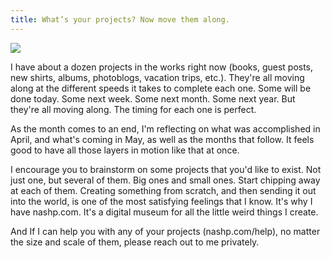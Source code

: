 ```yaml
---
title: What’s your projects? Now move them along.
---
```


![][image-1]

I have about a dozen projects in the works right now (books, guest posts, new shirts, albums, photoblogs, vacation trips, etc.). They're all moving along at the different speeds it takes to complete each one. Some will be done today. Some next week. Some next month. Some next year. But they're all moving along. The timing for each one is perfect.

As the month comes to an end, I'm reflecting on what was accomplished in April, and what's coming in May, as well as the months that follow. It feels good to have all those layers in motion like that at once.

I encourage you to brainstorm on some projects that you'd like to exist. Not just one, but several of them. Big ones and small ones. Start chipping away at each of them. Creating something from scratch, and then sending it out into the world, is one of the most satisfying feelings that I know. It's why I have nashp.com. It's a digital museum for all the little weird things I create.

And If I can help you with any of your projects (nashp.com/help), no matter the size and scale of them, please reach out to me privately.

[image-1]:	https://i.imgur.com/DsR8jd3.jpg